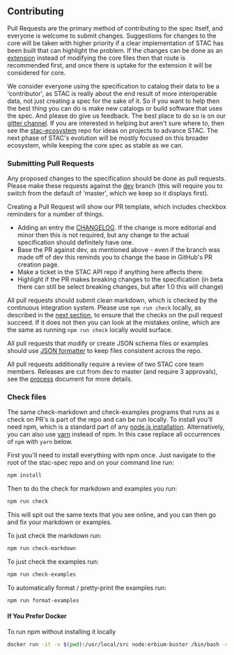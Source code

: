 ## Contributing

Pull Requests are the primary method of contributing to the spec itself, and everyone is welcome to submit 
changes. Suggestions for changes to the core will be taken with higher priority if a clear implementation 
of STAC has been built that can highlight the problem. If the changes can be done as an [extension](extensions/) 
instead of modifying the core files then that route is recommended first, and once there is uptake for the 
extension it will be considered for core.

We consider everyone using the specification to catalog their data to be a 'contributor', as STAC is
really about the end result of more interoperable data, not just creating a spec for the sake of it.
So if you want to help then the best thing you can do is make new catalogs or build software that uses
the spec. And please do give us feedback. The best place to do so is on our 
[gitter channel](https://gitter.im/SpatioTemporal-Asset-Catalog/Lobby). If you are interested in helping
but aren't sure where to, then see the [stac-ecosystem](https://github.com/stac-utils/stac-ecosystem) repo
for ideas on projects to advance STAC. The next phase of STAC's evolution will be mostly focused on
this broader ecosystem, while keeping the core spec as stable as we can.

### Submitting Pull Requests

Any proposed changes to the specification should be done as pull requests. Please make these
requests against the [dev](https://github.com/radiantearth/stac-spec/tree/dev) branch (this will
require you to switch from the default of 'master', which we keep so it displays first). 

Creating a Pull Request will show our PR template, which includes checkbox reminders for a number
of things.

* Adding an entry the [CHANGELOG](CHANGELOG.md). If the change is more editorial and minor then this 
is not required, but any change to the actual specification should definitely have one.
* Base the PR against dev, as mentioned above - even if the branch was made off of dev this reminds
you to change the base in GitHub's PR creation page.
* Make a ticket in the STAC API repo if anything here affects there.
* Highlight if the PR makes breaking changes to the specification (in beta there can still be
select breaking changes, but after 1.0 this will change)

All pull requests should submit clean markdown, which is checked by the continuous integration
system. Please use `npm run check` locally, as described in the [next section](#check-files), 
to ensure that the checks on the pull request succeed. If it does not then you can look at the
mistakes online, which are the same as running `npm run check` locally would surface.

All pull requests that modify or create JSON schema files or examples should use [JSON formatter](https://jsonformatter.org/) to keep files consistent across the repo. 

All pull requests additionally require a review of two STAC core team members. Releases are cut
from dev to master (and require 3 approvals), see the [process](process.md) document for more details.

### Check files

The same check-markdown and check-examples programs that runs as a check on PR's is part of the repo and can be run locally. 
To install you'll need npm, which is a standard part of any [node.js installation](https://nodejs.org/en/download/). Alternatively, you can also use [yarn](https://yarnpkg.com/) instead of npm. In this case replace all occurrences of `npm` with `yarn` below.

First you'll need to install everything with npm once. Just navigate to the root of the stac-spec repo and on 
your command line run:

```bash
npm install
```

Then to do the check for markdown and examples you run:

```bash
npm run check
```

This will spit out the same texts that you see online, and you can then go and fix your markdown or examples.

To just check the markdown run:

```bash
npm run check-markdown
```

To just check the examples run:

```bash
npm run check-examples
```

To automatically format / pretty-print the examples run:

```bash
npm run format-examples
```

#### If You Prefer Docker

To run npm without installing it locally
```bash
docker run -it -v $(pwd):/usr/local/src node:erbium-buster /bin/bash -c "cd /usr/local/src; npm install; npm run check"
```
